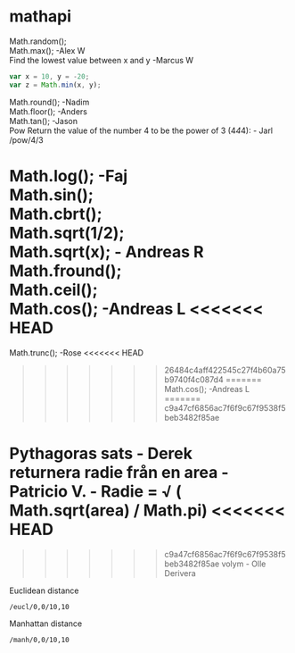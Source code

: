 # mathapi


Math.random();  
Math.max(); -Alex W  
Find the lowest value between x and y -Marcus W  
```javascript  
var x = 10, y = -20;  
var z = Math.min(x, y);  
```   
Math.round(); -Nadim  
Math.floor(); -Anders  
Math.tan();  -Jason  
Pow Return the value of the number 4 to be the power of 3 (4*4*4): - Jarl   
/pow/4/3 

Math.log();  -Faj  
Math.sin();  
Math.cbrt();  
Math.sqrt(1/2);  
Math.sqrt(x); - Andreas R  
Math.fround();  
Math.ceil();  
Math.cos(); -Andreas L 
<<<<<<< HEAD
=======
Math.trunc(); -Rose
<<<<<<< HEAD
>>>>>>> 26484c4aff422545c27f4b60a75b9740f4c087d4
=======
Math.cos(); -Andreas L  
=======
>>>>>>> c9a47cf6856ac7f6f9c67f9538f5beb3482f85ae


Pythagoras sats - Derek  
returnera radie från en area - Patricio V. - Radie = √ ( Math.sqrt(area) / Math.pi)
<<<<<<< HEAD
=======

>>>>>>> c9a47cf6856ac7f6f9c67f9538f5beb3482f85ae
volym - Olle  
Derivera  



Euclidean distance
```
/eucl/0,0/10,10
```

Manhattan distance
```
/manh/0,0/10,10
```
